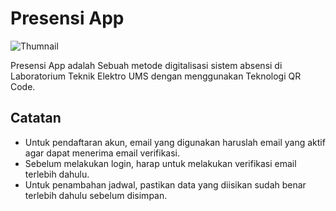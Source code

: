 # Presensi App

![Thumnail](https://user-images.githubusercontent.com/56238751/167692392-5f709076-92e5-467c-8245-59ff0716ca68.png)

Presensi App adalah Sebuah metode digitalisasi sistem absensi di Laboratorium Teknik Elektro UMS dengan menggunakan Teknologi QR Code.


## Catatan

- Untuk pendaftaran akun, email yang digunakan haruslah email yang aktif agar dapat menerima email verifikasi.
- Sebelum melakukan login, harap untuk melakukan verifikasi email terlebih dahulu.
- Untuk penambahan jadwal, pastikan data yang diisikan sudah benar terlebih dahulu sebelum disimpan.